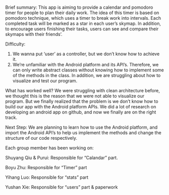 Brief summary:
This app is aiming to provide a calendar and pomodoro timer for people to plan their daily work. The idea of this timer is based on pomodoro technique, which uses a timer to break work into intervals. Each completed task will be marked as a star in each user’s skymap. In addition, to encourage users finishing their tasks, users can see and compare their skymaps with their friends’. 

Difficulty:
1. We wanna put ‘user’ as a controller, but we don’t know how to achieve it.
2. We’re unfamiliar with the Android platform and its API’s. Therefore, we can only write abstract classes without knowing how to implement some of the methods in the class. In addition, we are struggling about how to visualize and test our program.

What has worked well?
We were struggling with clean architecture before, we thought this is the reason that we were not able to visualize our program. But we finally realized that the problem is we don’t know how to build our app with the Android platform APIs.  We did a lot of research on developing an android app on github, and now we finally are on the right track.

Next Step:
We are planning to learn how to use the Android platform, and import the Android API’s to help us implement the methods and change the structure of our code respectively.


Each group member has been working on:

Shuyang Qiu & Purui: Responsible for “Calandar” part.

Boyu Zhu: Responsible for “Timer” part

Yihang Luo: Responsible for “stats” part

Yushan Xie: Responsible for “users” part & paperwork

